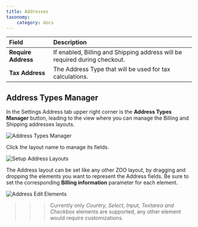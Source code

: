 ```yaml
---
title: Addresses
taxonomy:
    category: docs
---
```


| Field       | Description |
| :---------- | :---------- |
| **Require Address** | If enabled, Billing and Shipping address will be required during checkout. |
| **Tax Address** | The Address Type that will be used for tax calculations. |

## Address Types Manager

In the Settings Address tab upper right corner is the **Address Types Manager** button, leading to the view where you can manage the Billing and Shipping addresses layouts.

![Address Types Manager](addresses.png)

Click the layout name to manage its fields.

![Setup Address Layouts](addresses-layouts.png)

The Address layout can be set like any other ZOO layout, by dragging and dropping the elements you want to represent the Address fields. Be sure to set the corresponding **Billing information** parameter for each element.

![Address Edit Elements](addresses-elements.png)

>>> Currently only _Country, Select, Input, Textarea and Checkbox_ elements are supported, any other element would require customizations.
